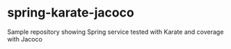 # spring-karate-jacoco
Sample repository showing Spring service tested with Karate and coverage with Jacoco
